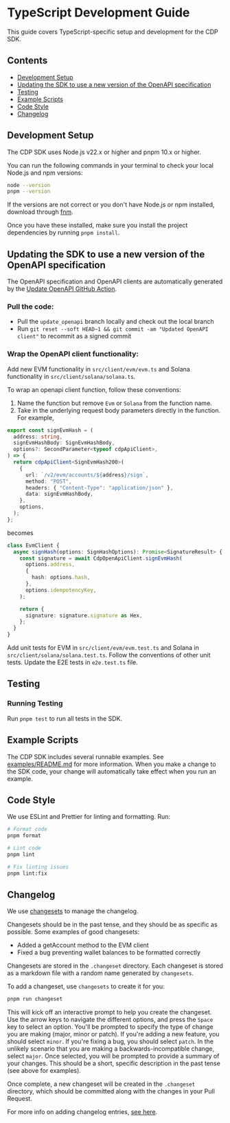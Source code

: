 # TypeScript Development Guide

This guide covers TypeScript-specific setup and development for the CDP SDK.

## Contents

- [Development Setup](#development-setup)
- [Updating the SDK to use a new version of the OpenAPI specification](#updating-the-sdk-to-use-a-new-version-of-the-openapi-specification)
- [Testing](#testing)
- [Example Scripts](#example-scripts)
- [Code Style](#code-style)
- [Changelog](#changelog)

## Development Setup

The CDP SDK uses Node.js v22.x or higher and pnpm 10.x or higher.

You can run the following commands in your terminal to check your local Node.js and npm versions:

```bash
node --version
pnpm --version
```

If the versions are not correct or you don't have Node.js or npm installed, download through [fnm](https://github.com/Schniz/fnm).

Once you have these installed, make sure you install the project dependencies by running `pnpm install`.

## Updating the SDK to use a new version of the OpenAPI specification

The OpenAPI specification and OpenAPI clients are automatically generated by the [Update OpenAPI GitHub Action](https://github.com/coinbase/cdp-sdk/actions/workflows/update_openapi.yml).

### Pull the code:

- Pull the `update_openapi` branch locally and check out the local branch
- Run `git reset --soft HEAD~1 && git commit -am "Updated OpenAPI client"` to recommit as a signed commit

### Wrap the OpenAPI client functionality:

Add new EVM functionality in `src/client/evm/evm.ts` and Solana functionality in `src/client/solana/solana.ts`.

To wrap an openapi client function, follow these conventions:

1. Name the function but remove `Evm` or `Solana` from the function name.
2. Take in the underlying request body parameters directly in the function. For example,

```ts
export const signEvmHash = (
  address: string,
  signEvmHashBody: SignEvmHashBody,
  options?: SecondParameter<typeof cdpApiClient>,
) => {
  return cdpApiClient<SignEvmHash200>(
    {
      url: `/v2/evm/accounts/${address}/sign`,
      method: "POST",
      headers: { "Content-Type": "application/json" },
      data: signEvmHashBody,
    },
    options,
  );
};
```

becomes

```ts
class EvmClient {
  async signHash(options: SignHashOptions): Promise<SignatureResult> {
    const signature = await CdpOpenApiClient.signEvmHash(
      options.address,
      {
        hash: options.hash,
      },
      options.idempotencyKey,
    );

    return {
      signature: signature.signature as Hex,
    };
  }
}
```

Add unit tests for EVM in `src/client/evm/evm.test.ts` and Solana in `src/client/solana/solana.test.ts`. Follow the conventions of other unit tests. Update the E2E tests in `e2e.test.ts` file.

## Testing

### Running Testing

Run `pnpm test` to run all tests in the SDK.

## Example Scripts

The CDP SDK includes several runnable examples. See [examples/README.md](../examples/typescript/README.md) for more information. When you make a change to the SDK code, your change will automatically take effect when you run an example.

## Code Style

We use ESLint and Prettier for linting and formatting. Run:

```bash
# Format code
pnpm format

# Lint code
pnpm lint

# Fix linting issues
pnpm lint:fix
```

## Changelog

We use [changesets](https://github.com/changesets/changesets) to manage the changelog.

Changesets should be in the past tense, and they should be as specific as possible. Some examples of good changesets:

- Added a getAccount method to the EVM client
- Fixed a bug preventing wallet balances to be formatted correctly

Changesets are stored in the `.changeset` directory. Each changeset is stored as a markdown file with a random name generated by `changesets`.

To add a changeset, use `changesets` to create it for you:

```bash
pnpm run changeset
```

This will kick off an interactive prompt to help you create the changeset. Use the arrow keys to navigate the different options, and press the `Space` key to select an option. You'll be prompted to specify the type of change you are making (major, minor or patch). If you're adding a new feature, you should select `minor`. If you're fixing a bug, you should select `patch`. In the unlikely scenario that you are making a backwards-incompatible change, select `major`. Once selected, you will be prompted to provide a summary of your changes. This should be a short, specific description in the past tense (see above for examples).

Once complete, a new changeset will be created in the `.changeset` directory, which should be committed along with the changes in your Pull Request.

For more info on adding changelog entries, [see here](https://github.com/changesets/changesets/blob/main/docs/adding-a-changeset.md).
